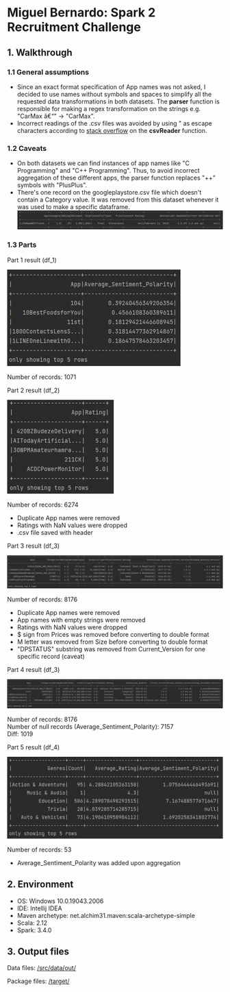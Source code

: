 # Miguel Bernardo: Spark 2 Recruitment Challenge
## 1. Walkthrough
### 1.1 General assumptions
- Since an exact format specification of App names was not asked, I decided to use names without symbols and spaces to simplify all the requested data transformations in both datasets. The **parser** function is responsible for making a regex transformation on the strings e.g. "CarMax â€“" &rarr; "CarMax".
- Incorrect readings of the .csv files was avoided by using " as escape characters according to [stack overflow](https://stackoverflow.com/questions/40413526/reading-csv-files-with-quoted-fields-containing-embedded-commas) on the **csvReader** function.
### 1.2 Caveats
- On both datasets we can find instances of app names like "C Programming" and "C++ Programming". Thus, to avoid incorrect aggregation of these different apps, the parser function replaces "++" symbols with "PlusPlus".
- There's one record on the googleplaystore.csv file which doesn't contain a Category value. It was removed from this dataset whenever it was used to make a specific dataframe.
![d566c1ece1db6182d477f75d086c2501.png](/_resources/d566c1ece1db6182d477f75d086c2501.png)

### 1.3 Parts
Part 1 result (df_1)

![ffcd155e416082bbad8f1b276cb1374a.png](/_resources/ffcd155e416082bbad8f1b276cb1374a.png)

Number of records: 1071

Part 2 result (df_2)

![96b97de45e49f578ebc791a55cc137c2.png](/_resources/96b97de45e49f578ebc791a55cc137c2.png)

Number of records: 6274
- Duplicate App names were removed
- Ratings with NaN values were dropped 
- .csv file saved with header

Part 3 result (df_3)

![3cfc908670c6512b168109d4c23a7c23.png](/_resources/3cfc908670c6512b168109d4c23a7c23.png)

Number of records: 8176
- Duplicate App names were removed
- App names with empty strings were removed
- Ratings with NaN values were dropped 
- $ sign from Prices was removed before converting to double format
- M letter was removed from Size before converting to double format
- "DPSTATUS" substring was removed from Current_Version for one specific record (caveat)

Part 4 result (df_3)

![4837d7c30b12be3450b66f9474b6a732.png](/_resources/4837d7c30b12be3450b66f9474b6a732.png)

Number of records: 8176 \
Number of null records (Average_Sentiment_Polarity): 7157 \
Diff: 1019

Part 5 result (df_4)

![d756412c1d1018fca6a73da0cb3e69b4.png](/_resources/d756412c1d1018fca6a73da0cb3e69b4.png)

Number of records: 53
- Average_Sentiment_Polarity was added upon aggregation

## 2. Environment
- OS: Windows 10.0.19043.2006
- IDE: Intellij IDEA 
- Maven archetype: net.alchim31.maven:scala-archetype-simple
- Scala: 2.12
- Spark: 3.4.0

## 3. Output files

Data files: [/src/data/out/](https://github.com/migbernardo/xpandit/tree/main/src/data/out)

Package files:  [/target/](https://github.com/migbernardo/xpandit/tree/main/target)
